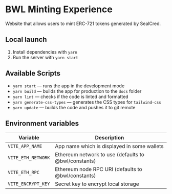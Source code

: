 # BWL Minting Experience

Website that allows users to mint ERC-721 tokens generated by SealCred.

## Local launch

1. Install dependencies with `yarn`
2. Run the server with `yarn start`

## Available Scripts

- `yarn start` — runs the app in the development mode
- `yarn build` — builds the app for production to the `docs` folder
- `yarn lint` — checks if the code is linted and formatted
- `yarn generate-css-types` — generates the CSS types for `tailwind-css`
- `yarn update` — builds the code and pushes it to git remote

## Environment variables

| Variable           | Description                                          |
| ------------------ | ---------------------------------------------------- |
| `VITE_APP_NAME`    | App name which is displayed in some wallets          |
| `VITE_ETH_NETWORK` | Ethereum network to use (defaults to @bwl/constants) |
| `VITE_ETH_RPC`     | Ethereum node RPC URI (defaults to @bwl/constants)   |
| `VITE_ENCRYPT_KEY` | Secret key to encrypt local storage                  |
